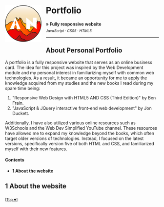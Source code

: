 # Portfolio <img src="img/logo2.svg" height="120" align="left" style="margin-right:15px; margin-bottom:19px;" />

**&raquo; Fully responsive website** <br/><sub> _JavaScript_ &middot; _CSS5_ &middot; _HTML5_</sub>

---

## About Personal Portfolio 
A portfolio is a fully responsive website that serves as an online business card. The idea for this project was inspired by the Web Development module and my personal interest in familiarizing myself with common web technologies. As a result, it became an opportunity for me to apply the knowledge acquired from my studies and the new books I read during my spare time being:

1. "Responsive Web Design with HTML5 AND CSS (Third Edition)" by Ben Frain.
2. "JavaScript & JQuery interactive front-end web development" by Jon Duckett.

Additionally, I have also utilized various online resources such as W3Schools and the Web Dev Simplified YouTube channel. These resources have allowed me to expand my knowledge beyond the books, which often target older versions of technologies. Instead, I focused on the latest versions, specifically version five of both HTML and CSS, and familiarized myself with their new features.

#### Contents
- **[1 About the website](#2-about-the-website)**


## 1 About the website


<sub>[[Top 🢁](#contents)]</sub>


